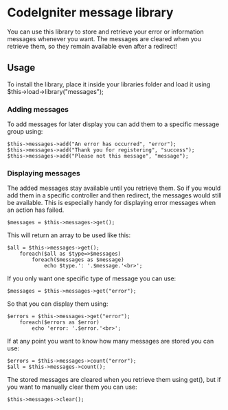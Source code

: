 CodeIgniter message library
=============

You can use this library to store and retrieve your error or information messages whenever you want. The messages are cleared when you retrieve them, so they remain available even after a redirect!

Usage
------------

To install the library, place it inside your libraries folder and load it using
    $this->load->library("messages");

### Adding messages

To add messages for later display you can add them to a specific message group using:

    $this->messages->add("An error has occurred", "error");
	$this->messages->add("Thank you for registering", "success");
	$this->messages->add("Please not this message", "message");

### Displaying messages

The added messages stay available until you retrieve them. So if you would add them in a specific controller and then redirect, the messages would still be available. This is especially handy for displaying error messages when an action has failed.

    $messages = $this->messages->get();
	
This will return an array to be used like this:

    $all = $this->messages->get();
        foreach($all as $type=>$messages)
            foreach($messages as $message)
                echo $type.': '.$message.'<br>';
				
If you only want one specific type of message you can use:

    $messages = $this->messages->get("error");
	
So that you can display them using:

    $errors = $this->messages->get("error");
        foreach($errors as $error)
            echo 'error: '.$error.'<br>';
			
If at any point you want to know how many messages are stored you can use:

    $errors = $this->messages->count("error");
	$all = $this->messages->count();
	
The stored messages are cleared when you retrieve them using get(), but if you want to manually clear them you can use:

	$this->messages->clear();